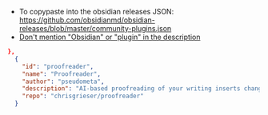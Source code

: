 - To copypaste into the obsidian releases JSON:
  <https://github.com/obsidianmd/obsidian-releases/blob/master/community-plugins.json>
- [Don't mention "Obsidian" or "plugin" in the description](https://docs.obsidian.md/Plugins/Releasing/Submission+requirements+for+plugins#Keep+plugin+descriptions+short+and+simple)

```json
},
  {
    "id": "proofreader",
    "name": "Proofreader",
    "author": "pseudometa",
    "description": "AI-based proofreading of your writing inserts changes as suggestions, similar to MS Word.",
    "repo": "chrisgrieser/proofreader"
  }
```
